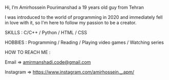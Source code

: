Hi, I’m Amirhossein Pourimanshad 
a 19 years old guy from Tehran

I was introduced to the world of programming in 2020 and immediately fell in love with it,
so I'm here to follow my passion to be a creator.

SKILLS :   C/C++  /   Python   /   HTML  /   CSS  

HOBBIES :   Programming   /   Reading   /   Playing video games   /   Watching series

HOW TO REACH ME : 

Email => amirmanshadi.code@gmail.com

Instagram => https://www.instagram.com/amirhossein._.apm/
